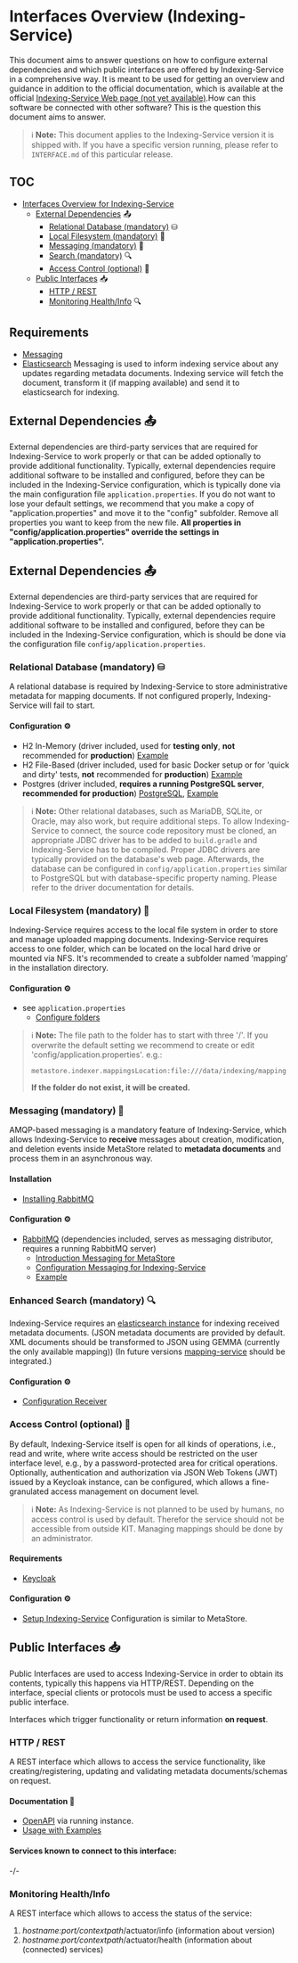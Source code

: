 # Interfaces Overview (Indexing-Service)

This document aims to answer questions on how to configure external dependencies and which public interfaces are offered by Indexing-Service in a comprehensive way. It is meant to be used for getting an overview and guidance in addition to the official documentation, which is available at the official [Indexing-Service Web page (not yet available)](https://kit-data-manager.github.io/webpage/indexing-service/).How can this software be connected with other software? This is the question this document aims to answer.

> ℹ️ **Note:** 
> This document applies to the Indexing-Service version it is shipped with. If you have a specific version running, please refer to `INTERFACE.md` of this particular release.

## TOC

- [Interfaces Overview for Indexing-Service](#interfaces-overview-for-indexing-service)
   * [External Dependencies](#external-dependencies-) 📤
      + [Relational Database (mandatory)](#relational-database-mandatory-) ⛁
      + [Local Filesystem (mandatory)](#local-filesystem-mandatory-) 📂
      + [Messaging (mandatory)](#messaging-mandatory-) 💬
      + [Search (mandatory)](#search-mandatory-) 🔍
      + [Access Control (optional)](#access-control-optional-) 🔐
   * [Public Interfaces](#public-interfaces-) 📥
      + [HTTP / REST](#http--rest)
      + [Monitoring Health/Info](#monitoring-healthinfo) 🔍
      
## Requirements
- [Messaging](#messaging-optional-)
- [Elasticsearch](https://kit-data-manager.github.io/webpage/metastore/documentation/installation/framework/setup-elasticsearch.html)
Messaging is used to inform indexing service about any updates regarding metadata documents. Indexing service will fetch the document, transform it (if mapping available) and send it to elasticsearch for indexing.

## External Dependencies 📤

External dependencies are third-party services that are required for Indexing-Service to work properly or that can be added optionally to provide additional functionality. Typically, external dependencies require additional software to be installed and configured, before they can be included in the Indexing-Service configuration, which is typically done via the main configuration file `application.properties`. If you do not want to lose your default settings, we recommend that you make a copy of "application.properties" and move it to the "config" subfolder. Remove all properties you want to keep from the new file. **All properties in "config/application.properties" override the settings in "application.properties".**


## External Dependencies 📤

External dependencies are third-party services that are required for Indexing-Service to work properly or that can be added optionally to provide additional functionality. Typically, external dependencies require
additional software to be installed and configured, before they can be included in the Indexing-Service configuration, which is should be done via the  configuration file `config/application.properties`.

### Relational Database (mandatory) ⛁
A relational database is required by Indexing-Service to store administrative metadata for mapping documents. If not configured properly, Indexing-Service will fail to start.

#### Configuration ⚙️
 - H2 In-Memory (driver included, used for **testing only**, **not** recommended for **production**) [Example](https://github.com/kit-data-manager/indexing-service/blob/v0.9.0/src/test/resources/test-config/application-test.properties#L14-L18)
 - H2 File-Based (driver included, used for basic Docker setup or for 'quick and dirty' tests, **not** recommended for **production**) [Example](https://github.com/kit-data-manager/indexing-service/blob/v0.9.0/settings/application-docker.properties#L26-L33)
 - Postgres (driver included, **requires a running PostgreSQL server**, **recommended for production**) [PostgreSQL](https://www.postgresql.org/), [Example](https://github.com/kit-data-manager/indexing-service/blob/v0.9.0/settings/application-postgres.properties#L34-L47)

> ℹ️ **Note:** 
> Other relational databases, such as MariaDB, SQLite, or Oracle, may also work, but require additional steps. To allow Indexing-Service to connect, the source code repository must be cloned, an appropriate JDBC driver has to be added to `build.gradle` and Indexing-Service has to be compiled. Proper JDBC drivers are typically provided on the database's web page. Afterwards, the database can be configured in `config/application.properties` similar to PostgreSQL but with database-specific property naming. Please refer to the driver documentation for details.

### Local Filesystem (mandatory) 📂
Indexing-Service requires access to the local file system in order to store and manage uploaded mapping documents. Indexing-Service requires access to one folder, which can be located on the local hard drive or mounted via NFS. It's recommended to create a subfolder named 'mapping' in the installation directory.


#### Configuration ⚙️
 - see `application.properties` 
     - [Configure folders](https://github.com/kit-data-manager/indexing-service/blob/v0.9.0/settings/application-default.properties#L71-L74)

> ℹ️ **Note:** 
> The file path to the folder has to start with three '/'. If you overwrite the default setting we recommend to create or edit 'config/application.properties'. e.g.: 
> ``` title= config/application.properties
> metastore.indexer.mappingsLocation:file:///data/indexing/mapping
>```
> **If the folder do not exist, it will be created.**

### Messaging (mandatory) 💬
AMQP-based messaging is a mandatory feature of Indexing-Service, which allows Indexing-Service to **receive** messages about creation, modification, and deletion events inside MetaStore related to **metadata documents**  and process them in an asynchronous way.
#### Installation
- [Installing RabbitMQ](https://kit-data-manager.github.io/webpage/metastore/documentation/installation/framework/setup-rabbitMq.html)
#### Configuration ⚙️
 - [RabbitMQ](https://www.rabbitmq.com/) (dependencies included, serves as messaging distributor, requires a running RabbitMQ server) 
     - [Introduction Messaging for MetaStore](https://kit-data-manager.github.io/webpage/metastore/documentation/installation/messaging/messaging-introduction.html)
     - [Configuration Messaging for Indexing-Service](https://kit-data-manager.github.io/webpage/metastore/documentation/installation/messaging/messaging-configuration.html)
     - [Example](https://kit-data-manager.github.io/webpage/metastore/documentation/installation/setup-metastore.html#rabbitmq) 

### Enhanced Search (mandatory) 🔍
Indexing-Service requires an [elasticsearch instance](https://www.elastic.co/de/elasticsearch/) for indexing received metadata documents. (JSON metadata documents are provided by default. XML documents should be transformed to JSON using GEMMA (currently the only available mapping)) (In future versions [mapping-service](https://github.com/kit-data-manager/mapping-service) should be integrated.)
#### Configuration ⚙️
- [Configuration Receiver](https://kit-data-manager.github.io/webpage/metastore/documentation/installation/setup-metastore.html#elasticsearch)
 
### Access Control (optional) 🔐
By default, Indexing-Service itself is open for all kinds of operations, i.e., read and write, where write access should be restricted on the user interface level, e.g., by a password-protected area for critical operations. Optionally, authentication and authorization via JSON Web Tokens (JWT) issued by a Keycloak instance, can be configured, which allows a fine-granulated access management on document level.
> ℹ️ **Note:** 
> As Indexing-Service is not planned to be used by humans, no access control is used by default. Therefor the service should not be accessible from outside KIT. Managing mappings should be done by an administrator.

#### Requirements
- [Keycloak](https://www.keycloak.org/)
#### Configuration ⚙️
- [Setup Indexing-Service](https://kit-data-manager.github.io/webpage/metastore/documentation/installation/setup-metastore.html#keycloak)
Configuration is similar to MetaStore.

## Public Interfaces 📥
Public Interfaces are used to access Indexing-Service in order to obtain its contents, typically this happens via HTTP/REST. Depending on the interface, special clients or protocols must be used to access a specific public interface.


Interfaces which trigger functionality or return information **on request**.

### HTTP / REST
A REST interface which allows to access the service functionality, like creating/registering, updating and validating metadata documents/schemas on request.
#### Documentation 📖
 - [OpenAPI](http://localhost:8050/swagger-ui.html) via running instance.
 - [Usage with Examples](https://github.com/kit-data-manager/indexing-service/blob/main/restDocu.md)
    
#### Services known to connect to this interface:
-/-

### Monitoring Health/Info
A REST interface which allows to access the status of the service:
1. *hostname:port/contextpath*/actuator/info (information about version)
2. *hostname:port/contextpath*/actuator/health (information about (connected) services)

